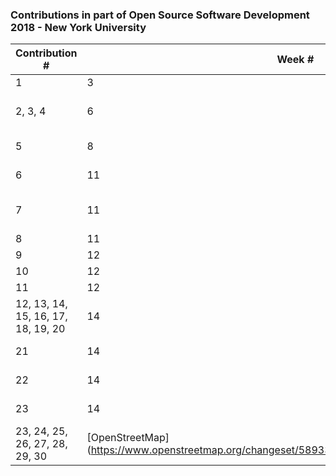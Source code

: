 ### Contributions in part of Open Source Software Development 2018 - New York University

| Contribution # | Week # | Contribution | Contribution Type |
| -------------- | ------ | ------------ | ----------------- |
| 1 | 3      | [Article edit](https://en.wikipedia.org/w/index.php?title=Gast%C3%B3n_Luken_Garza&diff=prev&oldid=825156571) | Wikipedia |
| 2, 3, 4 | 6      | [Course Website (issue, comment, PR)](https://github.com/joannakl/cs480_s18/issues/35) | Course Website Fix |
| 5 | 8     | [Issue](https://github.com/CodeandoMexico/codeandomexico.org/issues/4) | Codeando México Website |
| 6 | 11     | [Comment](https://github.com/trufflesuite/truffle/issues/596#issuecomment-381375184) | Truffle Suite Open Source |
| 7 | 11 | [Comment](https://github.com/trufflesuite/truffle/issues/715) | Truffle Framework Open Source |
| 8 | 11     | [Comment](https://github.com/ethereum/web3.js/issues/1043) | Ethereum |
| 9 | 12      | [Article edit](https://en.wikipedia.org/w/index.php?title=Gallatin_School_of_Individualized_Study&diff=prev&oldid=837937166) | Wikipedia |
| 10 | 12      | [Article Edit](https://en.wikipedia.org/w/index.php?title=Andr%C3%A9s_Manuel_L%C3%B3pez_Obrador&diff=837938195&oldid=837800170) | Wikipedia |
| 11 | 12 | [Article Edit](https://en.wikipedia.org/w/index.php?title=Tijuana&diff=841063401&oldid=838132042) | Wikipedia |
|12, 13, 14, 15, 16, 17, 18, 19, 20 | 14      | [OpenStreetMap](https://www.openstreetmap.org/changeset/58915416#map=14/32.5146/-116.9853) | Tijuana, México OpenStreetMap |
|21 | 14      | [Issue](https://github.com/rg3/youtube-dl/issues/16438) | CodeTriage.com - YoutubeDl |
|22 | 14     | [Issue](https://github.com/CodeandoMexico/codeandomexico.org/issues/5) | Codeando México Website |
|23 | 14     | [Comment](https://github.com/CodeandoMexico/codeandomexico.org/pull/2) | Codeando México Website |
| 23, 24, 25, 26, 27, 28, 29, 30| [OpenStreetMap] (https://www.openstreetmap.org/changeset/58933891#map=16/32.5023/-117.0040) | Tijuana, México OpenStreetMap |
